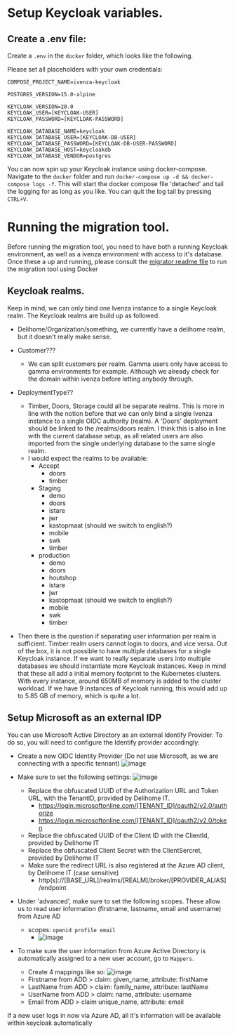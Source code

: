 # Setup Keycloak variables.

## Create a .env file:
Create a `.env` in the `docker` folder, which looks like the following.

Please set all placeholders with your own credentials:
```env
COMPOSE_PROJECT_NAME=ivenza-keycloak
 
POSTGRES_VERSION=15.0-alpine
 
KEYCLOAK_VERSION=20.0
KEYCLOAK_USER=[KEYCLOAK-USER]
KEYCLOAK_PASSWORD=[KEYCLOAK-PASSWORD]
 
KEYCLOAK_DATABASE_NAME=keycloak
KEYCLOAK_DATABASE_USER=[KEYCLOAK-DB-USER]
KEYCLOAK_DATABASE_PASSWORD=[KEYCLOAK-DB-USER-PASSWORD]
KEYCLOAK_DATABASE_HOST=keycloakdb
KEYCLOAK_DATABASE_VENDOR=postgres
```

You can now spin up your Keycloak instance using docker-compose. Navigate to the `docker` folder and run `docker-compose up -d && docker-compose logs -f`. This will start the docker compose file 'detached' and tail the logging for as long as you like. You can quit the log tail by pressing `CTRL+V`.


# Running the migration tool.
Before running the migration tool, you need to have both a running Keycloak environment, as well as a ivenza environment with access to it's database.
Once these a up and running, please consult the [migrator readme file](./ivenza_auth_migrator/README.md) to run the migration tool using Docker

## Keycloak realms.
Keep in mind, we can only bind one Ivenza instance to a single Keycloak realm.
The Keycloak realms are build up as followed.

* Delihome/Organization/something, we currently have a delihome realm, but it
  doesn't really make sense.
* Customer???
    * We can split customers per realm. Gamma users only have access to gamma
      environments for example. Although we already check for the domain within
      ivenza before letting anybody through.
* DeploymentType??
    * Timber, Doors, Storage could all be separate realms. This is more in line
      with the notion before that we can only bind a single Ivenza instance to a
      single OIDC authority (realm). A 'Doors' deployment should be linked to
      the /realms/doors realm. I think this is also in line with the current
      database setup, as all related users are also imported from the single
      underlying database to the same single realm.
    * I would expect the realms to be available:
        * Accept
            * doors
            * timber
        * Staging
            * demo
            * doors
            * istare
            * jwr
            * kastopmaat (should we switch to english?)
            * mobile
            * swk
            * timber
        * production
            * demo
            * doors
            * houtshop
            * istare
            * jwr
            * kastopmaat (should we switch to english?)
            * mobile
            * swk
            * timber

* Then there is the question if separating user information per realm is
  sufficient. Timber realm users cannot login to doors, and vice versa.
  Out of the box, it is not possible to have multiple databases for a single
  Keycloak instance. If we want to really separate users into multiple databases
  we should instantiate more Keycloak instances. Keep in mind that these all add
  a initial memory footprint to the Kubernetes clusters. With every instance,
  around 650MB of memory is added to the cluster workload. If we have 9
  instances of Keycloak running, this would add up to 5.85 GB of memory, which
  is quite a lot.

## Setup Microsoft as an external IDP
You can use Microsoft Active Directory as an external Identify Provider. To do
so, you will need to configure the Identify provider accordingly:

* Create a new OIDC Identity Provider (Do not use Microsoft, as we are connecting with a specific tennant)
  ![image](https://github.com/Unicon-Creation/ivenza-keycloak/assets/35781348/8184f397-8453-472d-ae18-28f49562f332)
* Make sure to set the following settings:
  ![image](https://github.com/Unicon-Creation/ivenza-keycloak/assets/35781348/159e7e11-2186-431d-8218-d19ab6899869)
  * Replace the obfuscated UUID of the Authorization URL and Token URL, with the TenantID, provided by Delihome IT.
    * https://login.microsoftonline.com/[TENANT_ID]/oauth2/v2.0/authorize
    * https://login.microsoftonline.com/[TENANT_ID]/oauth2/v2.0/token
  * Replace the obfuscated UUID of the Client ID with the ClientId, provided by Delihome IT
  * Replace the obfuscated Client Secret with the ClientSercret, provided by Delihome IT
  * Make sure the redirect URL is also registered at the Azure AD client, by Delihome IT (case sensitive)
    * http(s)://[BASE_URL]/realms/[REALM]/broker/[PROVIDER_ALIAS]/endpoint
* Under 'advanced', make sure to set the following scopes. These allow us to read user information (firstname, lastname, email and username) from Azure AD
  * scopes: `openid profile email`
    * ![image](https://github.com/Unicon-Creation/ivenza-keycloak/assets/35781348/19758d00-cf45-4c4d-b5cd-0effb70e4e8a)



* To make sure the user information from Azure Active Directory is automatically assigned to a new user account, go to `Mappers`.
  *  Create 4 mappings like so:
![image](https://github.com/Unicon-Creation/ivenza-keycloak/assets/35781348/aa1a50aa-75f1-4378-bd5e-8cee1d0a351d)
    *  Firstname from ADD > claim: given_name, attribute: firstName
    *  LastName from ADD > claim: family_name, attribute: lastName
    *  UserName from ADD > claim: name, attribute: username
    *  Email from ADD > claim unique_name, attribute: email

If a new user logs in now via Azure AD, all it's information will be available within keycloak automatically


